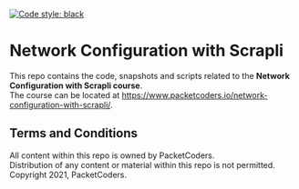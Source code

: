 [![Code style: black](https://img.shields.io/badge/code%20style-black-000000.svg)](https://github.com/psf/black)
# Network Configuration with Scrapli
This repo contains the code, snapshots and scripts related to the **Network Configuration with Scrapli course**.<br>
The course can be located at https://www.packetcoders.io/network-configuration-with-scrapli/.

## Terms and Conditions
All content within this repo is owned by PacketCoders.<br>
Distribution of any content or material within this repo is not permitted.<br>
Copyright 2021, PacketCoders.